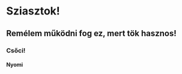 ﻿<h1> Sziasztok! </h1>
<h2> Remélem működni fog ez, mert tök hasznos!</h2>
<h3>Csőci!</h3>
<h4>Nyomi</h4>

